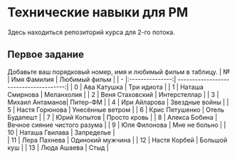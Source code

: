 # Технические навыки для PM
Здесь находиться репозиторий курса для 2-го потока. 

## Первое задание

Добавьте ваш порядковый номер, имя и любимый фильм в таблицу.
| № | Имя Фамилия     | Любимый фильм                          |
| - |:---------------:| --------------------------------------:|
| 0 | Ава Катушка     | Три идиота                             |
| 1 | Наташа Смирнова | Меланхолия                             |
| 2 | Веня Стаховский | Интерстеллар                           |
| 3 | Михаил Антаманов| Питер-ФМ                               |
| 4 | Ири Айларова    | Звездные войны                         |
| 5 | Настя Горюнова  | Унесённые ветром                       |
| 6 | Крис Петушенко  | Отель Будапешт                         |
| 7 | Юрий Копытов    | Просто кровь                           |
| 8 | Алекса Бобина   | Вечное сияние чистого разума           |
| 9 | Юля Филонова    | Мне не больно                          |
| 10 | Наташа Гвилава | Запределье                             |           
| 11 | Лера Пахнева   | Одинокий мужчина                       |
| 12 | Настя Корбей   | Большой куш                            |
| 13 | Люда Ашаева    | Стыд                                   |

